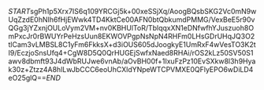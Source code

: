 $START$sgPh1p5Xrx7IS6q109YRCGj5k+00xeSSjXq/AoogBQsbSKG2Vc0mN9wUqZzdE0hNIh6fHjEWwk4TD4KktCe00AFN0btQbkumdPMMG/VexBeE5r90vQGg3jYZxnjOULoVym2VM+nv0KBHUlToR/TblqqxXN1eDNfwfhYJuszuoh8OmPxcJr0rBWUYrPeHzsUun8EKWOVPgpNsNpN4RHFm0LHsGDrUHqJQ3O2tlCam3vLMBSL8C1yFm6FkksX+d3iOUS605dJoogkyE1UmRxF4wVesTO3K2tI9/EczjoSnsUfq4+CgW8D5Q0QrHUGEjSwfxNaed8RHAi/rOS2kLz50SV50S1awv8dbmft93J4dWbRUJwe6vnAb/aOvBH00f+1IxuFzPz10EvSXkw8l3h9Hyak30z+Ztzz4A8hlLwJbCCC6eoUhCXldYNpeWTCPVMXE0QFlyEPO6wDiLD4eO25glQ==$END$